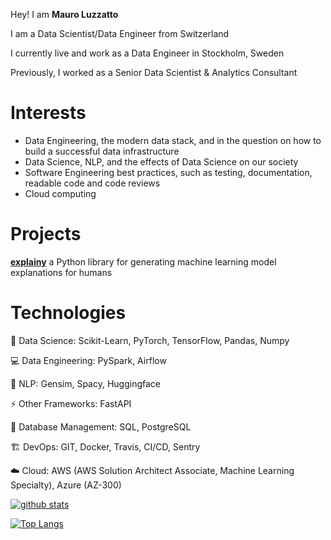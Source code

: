 Hey! I am **Mauro Luzzatto**

I am a Data Scientist/Data Engineer from Switzerland

I currently live and work as a Data Engineer in Stockholm, Sweden

Previously, I worked as a Senior Data Scientist & Analytics Consultant

# Interests

- Data Engineering, the modern data stack, and in the question on how to build a successful data infrastructure
- Data Science, NLP, and the effects of Data Science on our society
- Software Engineering best practices, such as testing, documentation, readable code and code reviews
- Cloud computing


# Projects

**<a href="https://github.com/MauroLuzzatto/explainy"> explainy</a>** a Python library for generating machine learning model explanations for humans

# Technologies

<p>🚀 Data Science: Scikit-Learn, PyTorch, TensorFlow, Pandas, Numpy</p>
<p>💻 Data Engineering: PySpark, Airflow</p>
<p>💬 NLP: Gensim, Spacy, Huggingface</p>
<p>⚡ Other Frameworks: FastAPI</p>
<p>💾 Database Management: SQL, PostgreSQL</p>
<p>🏗️ DevOps: GIT, Docker, Travis, CI/CD, Sentry</p>
<p>☁️ Cloud: AWS (AWS Solution Architect Associate, Machine Learning Specialty),  Azure (AZ-300)</p>


[![github stats](https://github-readme-stats.vercel.app/api?username=MauroLuzzatto&show_icons=true)](https://github.com/anuraghazra/github-readme-stats)


[![Top Langs](https://github-readme-stats.vercel.app/api/top-langs/?username=MauroLuzzatto)](https://github.com/anuraghazra/github-readme-stats)

